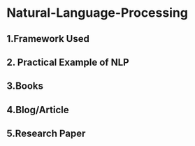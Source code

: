 # Natural-Language-Processing

## 1.Framework Used

## 2. Practical Example of NLP

## 3.Books

## 4.Blog/Article

## 5.Research Paper



